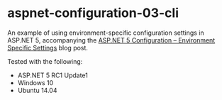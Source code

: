 # aspnet-configuration-03-cli

An example of using environment-specific configuration settings in ASP.NET 5, accompanying the [ASP.NET 5 Configuration – Environment Specific Settings](https://jeffogata.wordpress.com/2015/12/29/asp-net-5-configuration-environment-specific-settings/) blog post.

Tested with the following:
* ASP.NET 5 RC1 Update1
* Windows 10
* Ubuntu 14.04

